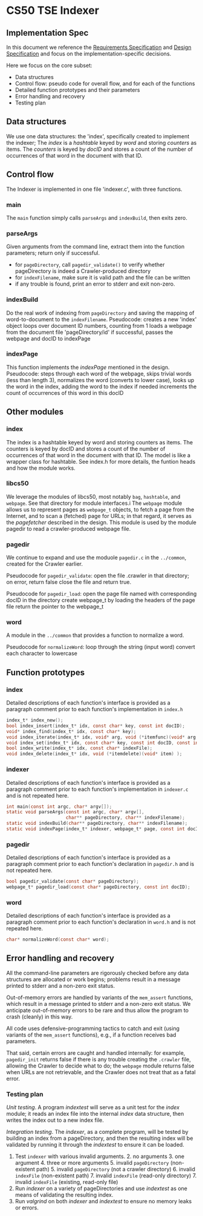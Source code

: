 # CS50 TSE Indexer
## Implementation Spec

In this document we reference the [Requirements Specification](REQUIREMENTS.md) and [Design Specification](DESIGN.md) and focus on the implementation-specific decisions.

Here we focus on the core subset:

-  Data structures
-  Control flow: pseudo code for overall flow, and for each of the functions
-  Detailed function prototypes and their parameters
-  Error handling and recovery
-  Testing plan

## Data structures 

We use one data structures: the 'index', specifically created to implement the indexer; 
The *index* is a *hashtable* keyed by *word* and storing *counters* as items.
The *counters* is keyed by *docID* and stores a count of the number of occurrences of that word in the document with that ID. 

## Control flow
The Indexer is implemented in one file 'indexer.c', with three functions.

### main

The `main` function simply calls `parseArgs` and `indexBuild`, then exits zero.

### parseArgs

Given arguments from the command line, extract them into the function parameters; return only if successful.

* for `pageDirectory`, call `pagedir_validate()` to verify whether pageDirectory is indeed a Crawler-produced directory
* for `indexFilename`, make sure it is valid path and the file can be written
* if any trouble is found, print an error to stderr and exit non-zero.

### indexBuild

Do the real work of indexing from `pageDirectory` and saving the mapping of word-to-document to the `indexFilename`.
Pseudocode:
      creates a new 'index' object
      loops over document ID numbers, counting from 1
        loads a webpage from the document file 'pageDirectory/id'
        if successful, 
          passes the webpage and docID to indexPage

### indexPage
This function implements the *indexPage* mentioned in the design.
Pseudocode:
     steps through each word of the webpage,
       skips trivial words (less than length 3),
       normalizes the word (converts to lower case),
       looks up the word in the index,
         adding the word to the index if needed
       increments the count of occurrences of this word in this docID

## Other modules

### index
The index is a hashtable keyed by word and storing counters as items. The counters is keyed by docID and stores a count of the number of occurrences of that word in the document with that ID. The model is like a wrapper class for hashtable. 
See index.h for more details, the funtion heads and how the module works.

### libcs50
We leverage the modules of libcs50, most notably `bag`, `hashtable`, and `webpage`.
See that directory for module interfaces.i
The `webpage` module allows us to represent pages as `webpage_t` objects, to fetch a page from the Internet, and to scan a (fetched) page for URLs; in that regard, it serves as the *pagefetcher* described in the design. This module is used by the module pagedir to read a crawler-produced webpage file.

### pagedir

We continue to expand and use the moduole `pagedir.c` in the `../common`, created for the Crawler earlier.

Pseudocode for `pagedir_validate`:
	open the file .crawler in that directory; on error, return false
	close the file and return true.

Pseudocode for `pagedir_load`:
    open the page file named with corresponding docID in the directory
    create webpage_t by loading the headers of the page file
    return the pointer to the webpage_t
    

### word

A module in the `../common` that provides a function to normalize a word.

Pseudocode for `normalizeWord`:
    loop through the string (input word)
      convert each character to lowercase

## Function prototypes

### index
Detailed descriptions of each function's interface is provided as a paragraph comment prior to each function's implementation in `index.h` 
```c
index_t* index_new();
bool index_insert(index_t* idx, const char* key, const int docID);
void* index_find(index_t* idx, const char* key);
void index_iterate(index_t* idx, void* arg, void (*itemfunc)(void* arg, const char* key, void* item) );
void index_set(index_t* idx, const char* key, const int docID, const int count);
bool index_write(index_t* idx, const char* indexFile);
void index_delete(index_t* idx, void (*itemdelete)(void* item) );
```

### indexer

Detailed descriptions of each function's interface is provided as a paragraph comment prior to each function's implementation in `indexer.c` and is not repeated here.

```c
int main(const int argc, char* argv[]);
static void parseArgs(const int argc, char* argv[],
                      char** pageDirectory, char** indexFilename);
static void indexBuild(char** pageDirectory, char** indexFilename);
static void indexPage(index_t* indexer, webpage_t* page, const int docID);
```

### pagedir

Detailed descriptions of each function's interface is provided as a paragraph comment prior to each function's declaration in `pagedir.h` and is not repeated here.

```c
bool pagedir_validate(const char* pageDirectory);
webpage_t* pagedir_load(const char* pageDirectory, const int docID);
```

### word
Detailed descriptions of each function's interface is provided as a paragraph comment prior to each function's declaration in `word.h` and is not repeated here.
```c
char* normalizeWord(const char* word);
```


## Error handling and recovery

All the command-line parameters are rigorously checked before any data structures are allocated or work begins; problems result in a message printed to stderr and a non-zero exit status.

Out-of-memory errors are handled by variants of the `mem_assert` functions, which result in a message printed to stderr and a non-zero exit status.
We anticipate out-of-memory errors to be rare and thus allow the program to crash (cleanly) in this way.

All code uses defensive-programming tactics to catch and exit (using variants of the `mem_assert` functions), e.g., if a function receives bad parameters.

That said, certain errors are caught and handled internally: for example, `pagedir_init` returns false if there is any trouble creating the `.crawler` file, allowing the Crawler to decide what to do; the `webpage` module returns false when URLs are not retrievable, and the Crawler does not treat that as a fatal error.

### Testing plan

*Unit testing*.  A program *indextest* will serve as a unit test for the *index* module; it reads an index file into the internal *index* data structure, then writes the index out to a new index file.

*Integration testing*.  The *indexer*, as a complete program, will be tested by building an index from a pageDirectory, and then the resulting index will be validated by running it through the *indextest* to ensure it can be loaded.

1. Test `indexer` with various invalid arguments.
	2. no arguments
	3. one argument
	4. three or more arguments
	5. invalid `pageDirectory` (non-existent path)
	5. invalid `pageDirectory` (not a crawler directory)
	6. invalid `indexFile` (non-existent path)
	7. invalid `indexFile` (read-only directory)
	7. invalid `indexFile` (existing, read-only file)
0. Run *indexer* on a variety of pageDirectories and use *indextest* as one means of validating the resulting index.
0. Run *valgrind* on both *indexer* and *indextest* to ensure no memory leaks or errors.
